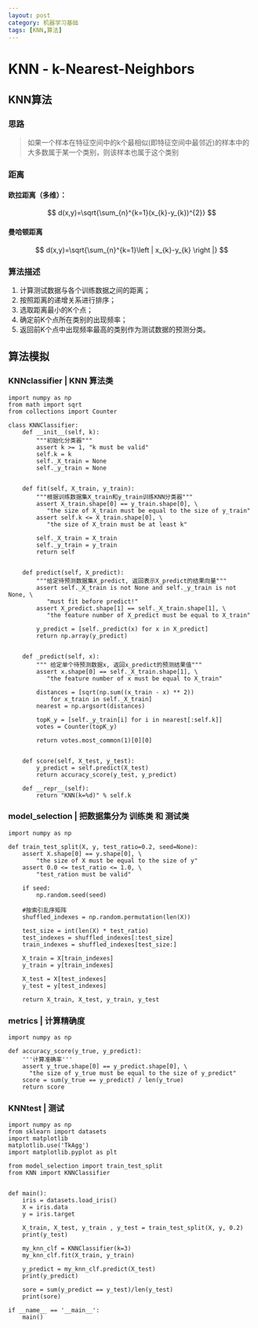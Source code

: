 ```yaml
---
layout: post
category: 机器学习基础
tags: [KNN,算法]
---
```


KNN - k-Nearest-Neighbors
==============

## KNN算法

### 思路

> 如果一个样本在特征空间中的k个最相似(即特征空间中最邻近)的样本中的大多数属于某一个类别，则该样本也属于这个类别

### 距离

#### 欧拉距离（多维）：
$$
d(x,y)=\sqrt{\sum_{n}^{k=1}(x_{k}-y_{k})^{2}}
$$

#### 曼哈顿距离
$$
d(x,y)=\sqrt{\sum_{n}^{k=1}\left | x_{k}-y_{k} \right |}
$$

### 算法描述

1. 计算测试数据与各个训练数据之间的距离；
2. 按照距离的递增关系进行排序；
3. 选取距离最小的K个点；
4. 确定前K个点所在类别的出现频率；
5. 返回前K个点中出现频率最高的类别作为测试数据的预测分类。

## 算法模拟

### 

### KNNclassifier | KNN 算法类

	import numpy as np
	from math import sqrt
	from collections import Counter

	class KNNClassifier:
		def __init__(self, k):
			"""初始化分类器"""
			assert k >= 1, "k must be valid"
			self.k = k
			self._X_train = None
			self._y_train = None


		def fit(self, X_train, y_train):
			"""根据训练数据集X_train和y_train训练KNN分类器"""
			assert X_train.shape[0] == y_train.shape[0], \
			   "the size of X_train must be equal to the size of y_train"
			assert self.k <= X_train.shape[0], \
			   "the size of X_train must be at least k"

			self._X_train = X_train
			self._y_train = y_train
			return self


		def predict(self, X_predict):
			"""给定待预测数据集X_predict, 返回表示X_predict的结果向量"""
			assert self._X_train is not None and self._y_train is not None, \
			   "must fit before predict!"
			assert X_predict.shape[1] == self._X_train.shape[1], \
			   "the feature number of X_predict must be equal to X_train"

			y_predict = [self._predict(x) for x in X_predict]
			return np.array(y_predict)


		def _predict(self, x):
			""" 给定单个待预测数据x, 返回x_predict的预测结果值"""
			assert x.shape[0] == self._X_train.shape[1], \
			   "the feature number of x must be equal to X_train"
		
			distances = [sqrt(np.sum((x_train - x) ** 2))
				for x_train in self._X_train]
			nearest = np.argsort(distances)

			topK_y = [self._y_train[i] for i in nearest[:self.k]]
			votes = Counter(topK_y)

			return votes.most_common(1)[0][0]

		
		def score(self, X_test, y_test):
			y_predict = self.predict(X_test)
			return accuracy_score(y_test, y_predict)

		def __repr__(self):
			return "KNN(k=%d)" % self.k


### model_selection | 把数据集分为 训练类 和 测试类

	import numpy as np

	def train_test_split(X, y, test_ratio=0.2, seed=None):
		assert X.shape[0] == y.shape[0], \
			"the size of X must be equal to the size of y"
		assert 0.0 <= test_ratio <= 1.0, \
			"test_ration must be valid"

		if seed:
			np.random.seed(seed)

		#按索引乱序矩阵
		shuffled_indexes = np.random.permutation(len(X))

		test_size = int(len(X) * test_ratio)
		test_indexes = shuffled_indexes[:test_size]
		train_indexes = shuffled_indexes[test_size:]

		X_train = X[train_indexes]
		y_train = y[train_indexes]

		X_test = X[test_indexes]
		y_test = y[test_indexes]

		return X_train, X_test, y_train, y_test	

### metrics | 计算精确度
	
	import numpy as np

	def accuracy_score(y_true, y_predict):
		'''计算准确率'''
		assert y_true.shape[0] == y_predict.shape[0], \
		  "the size of y_true must be equal to the size of y_predict"
		score = sum(y_true == y_predict) / len(y_true)
		return score	
	

### KNNtest | 测试

	import numpy as np
	from sklearn import datasets
	import matplotlib
	matplotlib.use('TkAgg')
	import matplotlib.pyplot as plt

	from model_selection import train_test_split
	from KNN import KNNClassifier


	def main():
		iris = datasets.load_iris()
		X = iris.data
		y = iris.target 
	
		X_train, X_test, y_train , y_test = train_test_split(X, y, 0.2)
		print(y_test)

		my_knn_clf = KNNClassifier(k=3)
		my_knn_clf.fit(X_train, y_train)

		y_predict = my_knn_clf.predict(X_test)
		print(y_predict)

		sore = sum(y_predict == y_test)/len(y_test)
		print(sore)

	if __name__ == '__main__':
		main()
